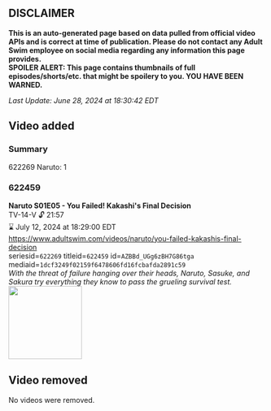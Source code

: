 ## DISCLAIMER
**This is an auto-generated page based on data pulled from official video APIs and is correct at time of publication. Please do not contact any Adult Swim employee on social media regarding any information this page provides.**  
**SPOILER ALERT: This page contains thumbnails of full episodes/shorts/etc. that might be spoilery to you. YOU HAVE BEEN WARNED.**  

_Last Update: June 28, 2024 at 18:30:42 EDT_
## Video added
### Summary
622269 Naruto: 1  
### 622459
**Naruto S01E05 - You Failed! Kakashi's Final Decision**  
TV-14-V 🔓 21:57  
⌛ July 12, 2024 at 18:29:00 EDT  
https://www.adultswim.com/videos/naruto/you-failed-kakashis-final-decision  
seriesid=`622269` titleid=`622459` id=`AZBBd_UGg6zBH7G86tga` mediaid=`1dcf3249f02159f6478606fd16fcbafda2891c59`  
_With the threat of failure hanging over their heads, Naruto, Sasuke, and Sakura try everything they know to pass the grueling survival test._  
<a href="https://media.cdn.adultswim.com/uploads/20240624/thumbnails/2_246241422497-NarutoClassic_Ep005_Still_1920x1080_Pillarbox.jpg"><img src="https://media.cdn.adultswim.com/uploads/20240624/thumbnails/2_246241422497-NarutoClassic_Ep005_Still_1920x1080_Pillarbox.jpg" height="144px" /></a>
## Video removed
No videos were removed.  
